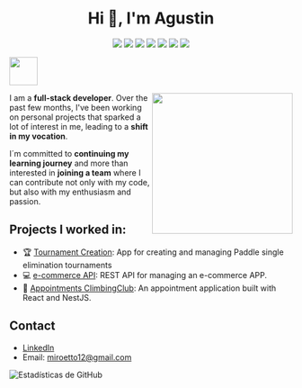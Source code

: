 # <h1 align="center">Hi 👋, I'm Agustin </h1>

<p align="center">
  <img src="https://img.shields.io/badge/JavaScript-F7DF1E?style=for-the-badge&logo=javascript&logoColor=black" />
  <img src="https://img.shields.io/badge/TypeScript-3178C6?style=for-the-badge&logo=typescript&logoColor=white" />
  <img src="https://img.shields.io/badge/React-61DAFB?style=for-the-badge&logo=react&logoColor=black" />
  <img src="https://img.shields.io/badge/Node.js-339933?style=for-the-badge&logo=nodedotjs&logoColor=white" />
  <img src="https://img.shields.io/badge/NestJS-E0234E?style=for-the-badge&logo=nestjs&logoColor=white" />
  <img src="https://img.shields.io/badge/PostgreSQL-316192?style=for-the-badge&logo=postgresql&logoColor=white" />
  <img src="https://img.shields.io/badge/Express-83807f?style=for-the-badge&logo=express&logoColor=white" />

</p>
<picture><img src = "https://github.com/7oSkaaa/7oSkaaa/blob/main/Images/about_me.gif?raw=true" width = 50px></picture>

<picture> <img align="right" src="https://github.com/7oSkaaa/7oSkaaa/blob/main/Images/Right_Side.gif?raw=true" width = 250px></picture>

I am a **full-stack developer**. Over the past few months, I've been working on personal projects that sparked a lot of interest in me, leading to a **shift in my vocation**.

I´m committed to **continuing my learning journey** and more than interested in **joining a team** where I can contribute not only with my code, but also with my enthusiasm and passion.

## Projects I worked in:
- 🏆 [Tournament Creation](https://github.com/estebannecuse/PadelArena-Back): App for creating and managing Paddle single elimination tournaments
- 💻 [e-commerce API](https://github.com/Agusdor96/agus-ecommerce): REST API for managing an e-commerce APP.
- 🧗 [Appointments ClimbingClub](https://github.com/Agusdor96/lunaMuroWeb):  An appointment application built with React and NestJS.

## Contact
- [LinkedIn](https://www.linkedin.com/in/agustin-repetto-3646a42b7)
- Email: miroetto12@gmail.com

![Estadísticas de GitHub](https://github-readme-stats.vercel.app/api?username=Agusdor96&show_icons=true)

